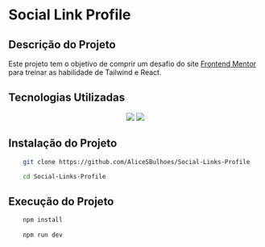 # Social Link Profile

## Descrição do Projeto

Este projeto tem o objetivo de comprir um desafio do site [Frontend Mentor](https://www.frontendmentor.io/home) para treinar as habilidade de Tailwind e React.

## Tecnologias Utilizadas

<div align='center'>
    <img src='https://img.shields.io/badge/React-20232A?style=for-the-badge&logo=react&logoColor=61DAFB'>
    <img src='https://img.shields.io/badge/Tailwind_CSS-38B2AC?style=for-the-badge&logo=tailwind-css&logoColor=white'>
</div>

## Instalação do Projeto

```bash
    git clone https://github.com/AliceSBulhoes/Social-Links-Profile

    cd Social-Links-Profile
```

## Execução do Projeto

```bash
    npm install
    
    npm run dev
```

